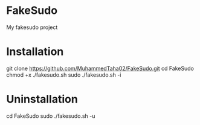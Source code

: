 # FakeSudo
My fakesudo project

# Installation 
git clone https://github.com/MuhammedTaha02/FakeSudo.git
cd FakeSudo
chmod +x ./fakesudo.sh
sudo ./fakesudo.sh -i

# Uninstallation
cd FakeSudo
sudo ./fakesudo.sh -u
